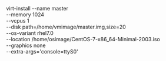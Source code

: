   virt-install --name master \
   --memory 1024 \
   --vcpus 1 \
   --disk path=/home/vmimage/master.img,size=20 \
   --os-variant rhel7.0 \
   --location /home/osimage/CentOS-7-x86_64-Minimal-2003.iso \
   --graphics none \
   --extra-args='console=ttyS0'
